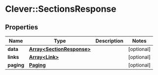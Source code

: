 # Clever::SectionsResponse

## Properties
Name | Type | Description | Notes
------------ | ------------- | ------------- | -------------
**data** | [**Array&lt;SectionResponse&gt;**](SectionResponse.md) |  | [optional] 
**links** | [**Array&lt;Link&gt;**](Link.md) |  | [optional] 
**paging** | [**Paging**](Paging.md) |  | [optional] 


